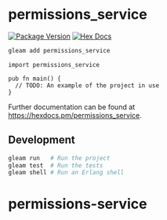 # permissions_service

[![Package Version](https://img.shields.io/hexpm/v/permissions_service)](https://hex.pm/packages/permissions_service)
[![Hex Docs](https://img.shields.io/badge/hex-docs-ffaff3)](https://hexdocs.pm/permissions_service/)

```sh
gleam add permissions_service
```
```gleam
import permissions_service

pub fn main() {
  // TODO: An example of the project in use
}
```

Further documentation can be found at <https://hexdocs.pm/permissions_service>.

## Development

```sh
gleam run   # Run the project
gleam test  # Run the tests
gleam shell # Run an Erlang shell
```
# permissions-service
